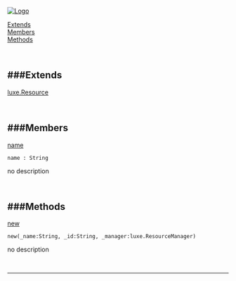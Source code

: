 
[![Logo](http://luxeengine.com/images/logo.png)](index.html)


[Extends](#Extends)   
[Members](#Members)   
[Methods](#Methods)   


&nbsp;   

<a class="lift" name="Extends" ></a>
###Extends   
---
<a class="lift" name="luxe.Resource" href="luxe.Resource.html">luxe.Resource</a>

&nbsp;   

<a class="lift" name="Members" ></a>
###Members   
---
<a class="lift" name="name" href="#name">name</a>



    name : String

<span class="small_desc_flat"> no description </span>   

&nbsp;   

<a class="lift" name="Methods" ></a>
###Methods   
---
<a class="lift" name="new" href="#new">new</a>



    new(_name:String, _id:String, _manager:luxe.ResourceManager) 

<span class="small_desc_flat"> no description </span>   



&nbsp;
&nbsp;
&nbsp;

---  


&nbsp;   
&nbsp;   